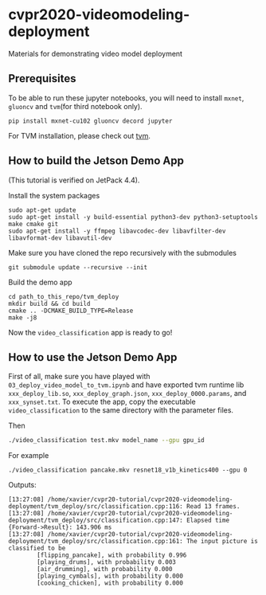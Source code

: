 # cvpr2020-videomodeling-deployment
Materials for demonstrating video model deployment

## Prerequisites
To be able to run these jupyter notebooks, you will need to install `mxnet`, `gluoncv` and `tvm`(for third notebook only).

```
pip install mxnet-cu102 gluoncv decord jupyter
```

For TVM installation, please check out [tvm](https://tvm.apache.org/docs/install/index.html).


## How to build the Jetson Demo App

(This tutorial is verified on JetPack 4.4).


Install the system packages
```
sudo apt-get update
sudo apt-get install -y build-essential python3-dev python3-setuptools make cmake git
sudo apt-get install -y ffmpeg libavcodec-dev libavfilter-dev libavformat-dev libavutil-dev
```

Make sure you have cloned the repo recursively with the submodules
```
git submodule update --recursive --init
```

Build the demo app
```
cd path_to_this_repo/tvm_deploy
mkdir build && cd build
cmake .. -DCMAKE_BUILD_TYPE=Release
make -j8
```

Now the `video_classification` app is ready to go!

## How to use the Jetson Demo App

First of all, make sure you have played with `03_deploy_video_model_to_tvm.ipynb` and have exported tvm runtime lib `xxx_deploy_lib.so`, `xxx_deploy_graph.json`, `xxx_deploy_0000.params`, and `xxx_synset.txt`.
To execute the app, copy the executable `video_classification` to the same directory with the parameter files.

Then 
```bash
./video_classification test.mkv model_name --gpu gpu_id
```

For example
```
./video_classification pancake.mkv resnet18_v1b_kinetics400 --gpu 0
```

Outputs:
```
[13:27:08] /home/xavier/cvpr20-tutorial/cvpr2020-videomodeling-deployment/tvm_deploy/src/classification.cpp:116: Read 13 frames.
[13:27:08] /home/xavier/cvpr20-tutorial/cvpr2020-videomodeling-deployment/tvm_deploy/src/classification.cpp:147: Elapsed time {Forward->Result}: 143.906 ms
[13:27:08] /home/xavier/cvpr20-tutorial/cvpr2020-videomodeling-deployment/tvm_deploy/src/classification.cpp:161: The input picture is classified to be
        [flipping_pancake], with probability 0.996
        [playing_drums], with probability 0.003
        [air_drumming], with probability 0.000
        [playing_cymbals], with probability 0.000
        [cooking_chicken], with probability 0.000

```
